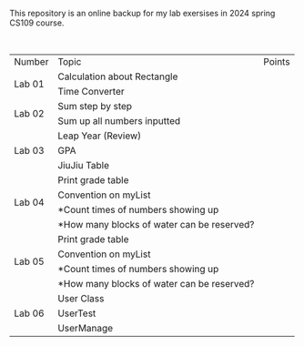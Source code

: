 <!--README for Lab-->

This repository is an online backup for my lab exersises in 2024 spring CS109 course.

<br>

<!--Lab Title-->

<table>
    <!--This is head-->
    <tr>
        <td>Number</td>
        <td>Topic</td>
        <td>Points</td>
    </tr>
    <!--This is content-->
    <tr>
        <td rowspan="2">Lab 01</td>
        <td>Calculation about Rectangle</td>
    </tr>
    <tr>
        <td>Time Converter</td>
    </tr>
    <tr>
        <td rowspan="2">Lab 02</td>
        <td>Sum step by step</td>
    </tr>
    <tr>
        <td>Sum up all numbers inputted</td>
    </tr>
    <tr>
        <td rowspan="3">Lab 03</td>
        <td>Leap Year (Review)</td>
    </tr>
    <tr>
        <td>GPA</td>
    </tr>
    <tr>
        <td>JiuJiu Table</td>
    </tr>
    <tr>
        <td rowspan="4">Lab 04</td>
        <td>Print grade table</td>
    </tr>
    <tr>
        <td>Convention on myList</td>
    </tr>
    <tr>
        <td>*Count times of numbers showing up</td>
    </tr>
    <tr>
        <td>*How many blocks of water can be reserved?</td>
    </tr>
        <tr>
        <td rowspan="4">Lab 05</td>
        <td>Print grade table</td>
    </tr>
    <tr>
        <td>Convention on myList</td>
    </tr>
    <tr>
        <td>*Count times of numbers showing up</td>
    </tr>
    <tr>
        <td>*How many blocks of water can be reserved?</td>
    </tr>
        <tr>
        <td rowspan="3">Lab 06</td>
        <td>User Class</td>
    </tr>
    <tr>
        <td>UserTest</td>
    </tr>
    <tr>
        <td>UserManage</td>
    </tr>
</table>

<!--This is an end-->